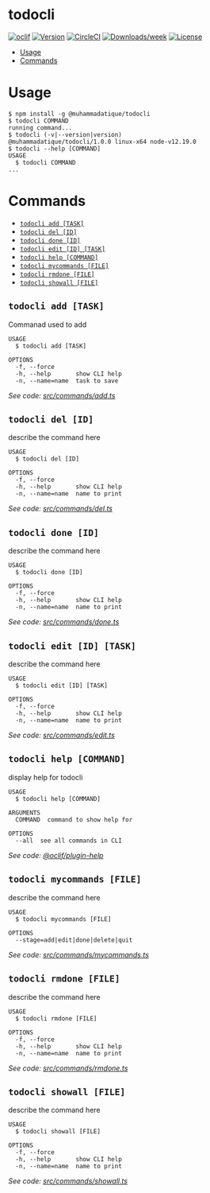 todocli
=======



[![oclif](https://img.shields.io/badge/cli-oclif-brightgreen.svg)](https://oclif.io)
[![Version](https://img.shields.io/npm/v/todocli.svg)](https://npmjs.org/package/todocli)
[![CircleCI](https://circleci.com/gh/m-atique/todocli/tree/master.svg?style=shield)](https://circleci.com/gh/m-atique/todocli/tree/master)
[![Downloads/week](https://img.shields.io/npm/dw/todocli.svg)](https://npmjs.org/package/todocli)
[![License](https://img.shields.io/npm/l/todocli.svg)](https://github.com/m-atique/todocli/blob/master/package.json)

<!-- toc -->
* [Usage](#usage)
* [Commands](#commands)
<!-- tocstop -->
# Usage
<!-- usage -->
```sh-session
$ npm install -g @muhammadatique/todocli
$ todocli COMMAND
running command...
$ todocli (-v|--version|version)
@muhammadatique/todocli/1.0.0 linux-x64 node-v12.19.0
$ todocli --help [COMMAND]
USAGE
  $ todocli COMMAND
...
```
<!-- usagestop -->
# Commands
<!-- commands -->
* [`todocli add [TASK]`](#todocli-add-task)
* [`todocli del [ID]`](#todocli-del-id)
* [`todocli done [ID]`](#todocli-done-id)
* [`todocli edit [ID] [TASK]`](#todocli-edit-id-task)
* [`todocli help [COMMAND]`](#todocli-help-command)
* [`todocli mycommands [FILE]`](#todocli-mycommands-file)
* [`todocli rmdone [FILE]`](#todocli-rmdone-file)
* [`todocli showall [FILE]`](#todocli-showall-file)

## `todocli add [TASK]`

Commanad used to add

```
USAGE
  $ todocli add [TASK]

OPTIONS
  -f, --force
  -h, --help       show CLI help
  -n, --name=name  task to save
```

_See code: [src/commands/add.ts](https://github.com/m-atique/todocli/blob/v1.0.0/src/commands/add.ts)_

## `todocli del [ID]`

describe the command here

```
USAGE
  $ todocli del [ID]

OPTIONS
  -f, --force
  -h, --help       show CLI help
  -n, --name=name  name to print
```

_See code: [src/commands/del.ts](https://github.com/m-atique/todocli/blob/v1.0.0/src/commands/del.ts)_

## `todocli done [ID]`

describe the command here

```
USAGE
  $ todocli done [ID]

OPTIONS
  -f, --force
  -h, --help       show CLI help
  -n, --name=name  name to print
```

_See code: [src/commands/done.ts](https://github.com/m-atique/todocli/blob/v1.0.0/src/commands/done.ts)_

## `todocli edit [ID] [TASK]`

describe the command here

```
USAGE
  $ todocli edit [ID] [TASK]

OPTIONS
  -f, --force
  -h, --help       show CLI help
  -n, --name=name  name to print
```

_See code: [src/commands/edit.ts](https://github.com/m-atique/todocli/blob/v1.0.0/src/commands/edit.ts)_

## `todocli help [COMMAND]`

display help for todocli

```
USAGE
  $ todocli help [COMMAND]

ARGUMENTS
  COMMAND  command to show help for

OPTIONS
  --all  see all commands in CLI
```

_See code: [@oclif/plugin-help](https://github.com/oclif/plugin-help/blob/v3.2.2/src/commands/help.ts)_

## `todocli mycommands [FILE]`

describe the command here

```
USAGE
  $ todocli mycommands [FILE]

OPTIONS
  --stage=add|edit|done|delete|quit
```

_See code: [src/commands/mycommands.ts](https://github.com/m-atique/todocli/blob/v1.0.0/src/commands/mycommands.ts)_

## `todocli rmdone [FILE]`

describe the command here

```
USAGE
  $ todocli rmdone [FILE]

OPTIONS
  -f, --force
  -h, --help       show CLI help
  -n, --name=name  name to print
```

_See code: [src/commands/rmdone.ts](https://github.com/m-atique/todocli/blob/v1.0.0/src/commands/rmdone.ts)_

## `todocli showall [FILE]`

describe the command here

```
USAGE
  $ todocli showall [FILE]

OPTIONS
  -f, --force
  -h, --help       show CLI help
  -n, --name=name  name to print
```

_See code: [src/commands/showall.ts](https://github.com/m-atique/todocli/blob/v1.0.0/src/commands/showall.ts)_
<!-- commandsstop -->
